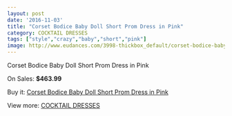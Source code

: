```yaml
---
layout: post
date: '2016-11-03'
title: "Corset Bodice Baby Doll Short Prom Dress in Pink"
category: COCKTAIL DRESSES
tags: ["style","crazy","baby","short","pink"]
image: http://www.eudances.com/3998-thickbox_default/corset-bodice-baby-doll-short-prom-dress-in-pink.jpg
---
```

Corset Bodice Baby Doll Short Prom Dress in Pink

On Sales: **$463.99**
<a href="https://www.eudances.com/en/cocktail-dresses/1342-corset-bodice-baby-doll-short-prom-dress-in-pink.html"><amp-img layout="responsive" width="600" height="600" src="//www.eudances.com/3998-thickbox_default/corset-bodice-baby-doll-short-prom-dress-in-pink.jpg" alt="Corset Bodice Baby Doll Short Prom Dress in Pink 0" /></a>
<a href="https://www.eudances.com/en/cocktail-dresses/1342-corset-bodice-baby-doll-short-prom-dress-in-pink.html"><amp-img layout="responsive" width="600" height="600" src="//www.eudances.com/3999-thickbox_default/corset-bodice-baby-doll-short-prom-dress-in-pink.jpg" alt="Corset Bodice Baby Doll Short Prom Dress in Pink 1" /></a>

Buy it: [Corset Bodice Baby Doll Short Prom Dress in Pink](https://www.eudances.com/en/cocktail-dresses/1342-corset-bodice-baby-doll-short-prom-dress-in-pink.html "Corset Bodice Baby Doll Short Prom Dress in Pink")

View more: [COCKTAIL DRESSES](https://www.eudances.com/en/14-cocktail-dresses "COCKTAIL DRESSES")